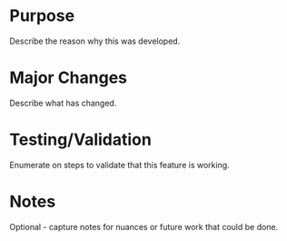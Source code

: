 # Purpose

Describe the reason why this was developed.

# Major Changes

Describe what has changed.

# Testing/Validation

Enumerate on steps to validate that this feature is working.

# Notes

Optional - capture notes for nuances or future work that could be done.
